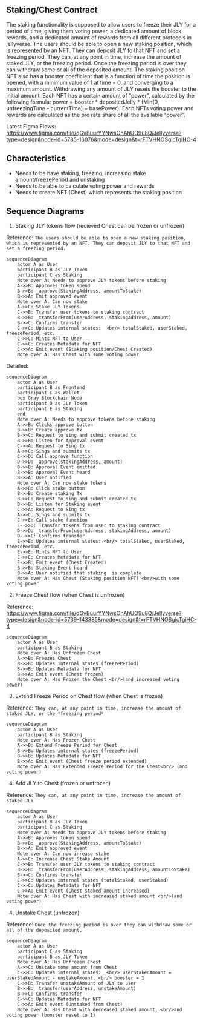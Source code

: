 ## Staking/Chest Contract

The staking functionality is supposed to allow users to freeze their JLY for a period of time, giving them voting power, a dedicated amount of block rewards, and a dedicated amount of rewards from all different protocols in jellyverse. The users should be able to open a new staking position, which is represented by an NFT. They can deposit JLY to that NFT and set a freezing period. They can, at any point in time, increase the amount of staked JLY, or the freezing period. Once the freezing period is over they can withdraw some or all of the deposited amount. The staking position NFT also has a booster coefficient that is a function of time the position is opened, with a minimum value of 1 at time = 0, and converging to a maximum amount. Withdrawing any amount of JLY resets the booster to the initial amount. Each NFT has a certain amount of “power”, calculated by the following formula: power = booster * depositedJelly * (Min(0, unfreezingTime - currentTime) + basePower). Each NFTs voting power and rewards are calculated as the pro rata share of all the available “power”.

Latest Figma Flows: https://www.figma.com/file/qGvBuurYYNwsOhAhUO9u8Q/Jellyverse?type=design&node-id=5785-16076&mode=design&t=rFTVHNOSgicTgiHC-4

## Characteristics

- Needs to be have staking, freezing, increasing stake amount/freezePeriod and unstaking
- Needs to be able to calculate voting power and rewards
- Needs to create NFT (Chest) which represents the staking position

## Sequence Diagrams

1. Staking JLY tokens flow (recieved Chest can be frozen or unfrozen)

Reference:
`The users should be able to open a new staking position, which is represented by an NFT. They can deposit JLY to that NFT and set a freezing period.`

```mermaid
sequenceDiagram
    actor A as User
    participant B as JLY Token
    participant C as Staking
    Note over A: Needs to approve JLY tokens before staking
    A->>B: Approves token spend
    B->>B: _approve(StakingAddress, amountToStake)
    B->>A: Emit approved event 
    Note over A: Can now stake
    A->>C: Stake JLY Tokens 
    C->>B: Transfer user tokens to staking contract
    B->>B: _transferFrom(userAddress, stakingAddress, amount)
    B->>C: Confirms transfer
    C->>C: Updates internal states:  <br/> totalStaked, userStaked, freezePeriod, etc.
    C->>C: Mints NFT to User
    C->>C: Creates Metadata for NFT
    C->>A: Emit event (Staking position/Chest Created)
    Note over A: Has Chest with some voting power

```
Detailed:
```mermaid
sequenceDiagram
    actor A as User
    participant B as Frontend
    participant C as Wallet
    box Gray Blockchain Node 
    participant D as JLY Token
    participant E as Staking
    end
    Note over A: Needs to approve tokens before staking
    A->>B: Clicks approve button
    B->>B: Create approve tx 
    B->>C: Request to sing and submit created tx
    B->>B: Listen for Approval event
    C->>A: Request to Sing tx
    A->>C: Sings and submits tx
    C->>D: Call approve function
    D->>D: _approve(stakingAddress, amount)
    D->>B: Approval Event emitted
    B->>B: Approval Event heard
    B->>A: User notified
    Note over A: Can now stake tokens
    A->>B: Click stake button
    B->>B: Create staking Tx
    B->>C: Request to sing and submit created tx
    B->>B: Listen for Staking event
    C->>A: Request to Sing tx
    A->>C: Sings and submits tx
    C->>E: Call stake function
    E-->>D: Transfer tokens from user to staking contract
    D->>D: _transferFrom(userAddress, stakingAddress, amount)
    D-->>E: Confirms transfer
    E->>E: Updates internal states: <br/> totalStaked, userStaked, freezePeriod, etc.
    E->>E: Mints NFT to User
    E->>E: Creates Metadata for NFT
    E->>B: Emit event (Chest Created)
    B->>B: Staking Event heard
    B->>A: User notified that staking  is complete
    Note over A: Has Chest (Staking position NFT) <br/>with some voting power
```
2. Freeze Chest flow (when Chest is unfrozen)

Reference:
https://www.figma.com/file/qGvBuurYYNwsOhAhUO9u8Q/Jellyverse?type=design&node-id=5739-143385&mode=design&t=rFTVHNOSgicTgiHC-4
```mermaid
sequenceDiagram
    actor A as User
    participant B as Staking
    Note over A: Has Unfrozen Chest
    A->>B: Freezes Chest
    B->>B: Updates internal states (freezePeriod)
    B->>B: Updates Metadata for NFT
    B->>A: Emit event (Chest frozen)
    Note over A: Has Frozen the Chest <br/>(and increased voting power)

```
3. Extend Freeze Period on Chest flow (when Chest is frozen)

Reference:
`They can, at any point in time, increase the amount of staked JLY, or the *freezing period*`

```mermaid
sequenceDiagram
    actor A as User
    participant B as Staking
    Note over A: Has Frozen Chest
    A->>B: Extend Freeze Period for Chest
    B->>B: Updates internal states (freezePeriod)
    B->>B: Updates Metadata for NFT
    B->>A: Emit event (Chest freeze period extended)
    Note over A: Has Extended Freeze Period for the Chest<br/> (and voting power)

```
4. Add JLY to Chest (frozen or unfrozen)

Reference:
`They can, at any point in time, increase the amount of staked JLY`
```mermaid
sequenceDiagram
    actor A as User
    participant B as JLY Token
    participant C as Staking
    Note over A: Needs to approve JLY tokens before staking
    A->>B: Approves token spend
    B->>B: _approve(StakingAddress, amountToStake)
    B->>A: Emit approved event 
    Note over A: Can now inrease stake
    A->>C: Increase Chest Stake Amount
    C->>B: Transfer user JLY tokens to staking contract
    B->>B: _transferFrom(userAddress, stakingAddress, amountToStake)
    B->>C: Confirms transfer
    C->>C: Updates internal states (totalStaked, userStaked)
    C->>C: Updates Metadata for NFT
    C->>A: Emit event (Chest staked amount increased)
    Note over A: Has Chest with increased staked amount <br/>(and voting power)

```
4. Unstake Chest (unfrozen)

Reference:
`Once the freezing period is over they can withdraw some or all of the deposited amount.`
```mermaid
sequenceDiagram
    actor A as User
    participant C as Staking
    participant B as JLY Token
    Note over A: Has Unfrozen Chest
    A->>C: Unstake some amount from Chest
    C->>C: Updates internal states:  <br/> userStakedAmount = userStakedAmount - unstakeAmount, <br/> booster = 1
    C->>B: Transfer unstakeAmount of JLY to user 
    B->>B: _transfer(userAddress, unstakeAmount)
    B->>C: Confirms transfer 
    C->>C: Updates Metadata for NFT
    C->>A: Emit event (Unstaked from Chest)
    Note over A: Has Chest with decreased staked amount, <br/>and voting power (booster reset to 1)

```
